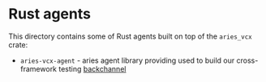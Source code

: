 # Rust agents
This directory contains some of Rust agents built on top of the `aries_vcx` crate:
- `aries-vcx-agent` - aries agent library providing used to build our cross-framework testing [backchannel](https://github.com/hyperledger/aries-agent-test-harness/tree/main/aries-backchannels/aries-vcx)

